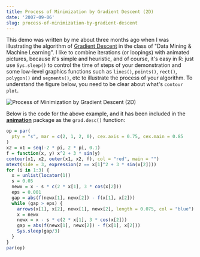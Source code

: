```yaml
---
title: Process of Minimization by Gradient Descent (2D)
date: '2007-09-06'
slug: process-of-minimization-by-gradient-descent
---
```


This demo was written by me about three months ago when I was illustrating the algorithm of [Gradient Descent](http://en.wikipedia.org/wiki/Gradient_descent) in the class of "Data Mining & Machine Learning". I like to combine iterations (or loopings) with animated pictures, because it's simple and heuristic, and of course, it's easy in R: just use `Sys.sleep()` to control the time of steps of your demonstration and some low-level graphics functions such as `lines()`, `points()`, `rect()`, `polygon()` and `segments()`, etc to illustrate the process of your algorithm. To understand the figure below, you need to be clear about what's `contour plot`.

![Process of Minimization by Gradient Descent (2D)](https://db.yihui.name/imgur/C8jlQ.png)

Below is the code for the above example, and it has been included in the [**animation**](http://cran.r-project.org/package=animation) package as the `grad.desc()` function:

```r 
op = par(
  pty = "s", mar = c(2, 1, 2, 0), cex.axis = 0.75, cex.main = 0.85
)
x2 = x1 = seq(-2 * pi, 2 * pi, 0.1)
f = function(x, y) x^2 + 3 * sin(y)
contour(x1, x2, outer(x1, x2, f), col = "red", main = "")
mtext(side = 3, expression(z == x[1]^2 + 3 * sin(x[2])))
for (i in 1:3) {
  x = unlist(locator(1))
  s = 0.05
  newx = x - s * c(2 * x[1], 3 * cos(x[2]))
  eps = 0.001
  gap = abs(f(newx[1], newx[2]) - f(x[1], x[2]))
  while (gap > eps) {
    arrows(x[1], x[2], newx[1], newx[2], length = 0.075, col = "blue")
    x = newx
    newx = x - s * c(2 * x[1], 3 * cos(x[2]))
    gap = abs(f(newx[1], newx[2]) - f(x[1], x[2]))
    Sys.sleep(gap/3)
  }
}
par(op)
```

